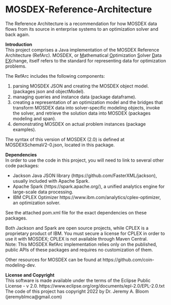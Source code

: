 # MOSDEX-Reference-Architecture
The Reference Architecture is a recommendation for how MOSDEX data flows from its source in enterprise systems to an optimization solver and back again.
<p>
<b>Introduction</b><br>
This project comprises a Java 
implementation of the MOSDEX Reference Architecture (RefArc). MOSDEX, or 
<u>M</u>athematical <u>O</u>ptimization <u>S</u>olver <u>D</u>ata 
<u>EX</u>change, itself refers to the standard for representing data for 
optimization problems.
<p>
The RefArc includes the following components:
<ol>
<li>parsing MOSDEX JSON and creating the MOSDEX object model. 
(packages json and objectModel). </li>
<li>managing queries and instance data (package dataframe).</li>
<li>creating a representation of an optimization model and the bridges that 
transform MOSDEX data into solver-specific modeling objects, 
invoke the solver, and retrieve the solution data into MOSDEX (packages modeling and  span).</li>
<li>demonstrating MOSDEX on actual problem instances (package examples).</li>
</ol>
<p>
The syntax of this version of MOSDEX (2.0) is defined at MOSDEXSchemaV2-0.json, located in this package.
<p>
<b>Dependencies</b><br>
In order to use the code in this project, you will need to link to several other code packages:
<ul>
<li>Jackson Java JSON library (<a>https://github.com/FasterXML/jackso</a>n), usually included with Apache Spark.</li>
<li>Apache Spark (<a>https://spark.apache.org/</a>), a unified analytics engine for large-scale data processing. </li>
<li>IBM CPLEX Optimizer <a>https://www.ibm.com/analytics/cplex-optimizer</a>, an optimization solver.</li>
</ul>
See the attached pom.xml file for the exact dependencies on these packages.
<p>
Both Jackson and Spark are open source projects, while CPLEX is a proprietary product of IBM. You must secure a license for CPLEX in order to use it with MOSDEX; CPLEX is not available through Maven Central.<br>
Note: This MOSDEX RefArc implementation relies only on the published, public APIs of these packages and requires no customization of them.
<p>
Other resources for MOSDEX can be found at <a>https://github.com/coin-modeling-dev</a>.
<p>
<b>License and Copyright</b><br>
This software is made available under the terms of the Eclipse Public License - v 2.0. 
<a>https://www.eclipse.org/org/documents/epl-2.0/EPL-2.0.txt</a><br>
The code of this project has copyright 2022 by Dr. Jeremy A. Bloom (<a>jeremyblmca@gmail.com</a>)

